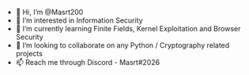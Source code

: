 - 👋 Hi, I’m @Masrt200
- 👀 I’m interested in Information Security
- 🌱 I’m currently learning Finite Fields, Kernel Exploitation and Browser Security
- 💞️ I’m looking to collaborate on any Python / Cryptography related projects
- 📫 Reach me through Discord - Masrt#2026

<!---
Masrt200/Masrt200 is a ✨ special ✨ repository because its `README.md` (this file) appears on your GitHub profile.
You can click the Preview link to take a look at your changes.
--->
